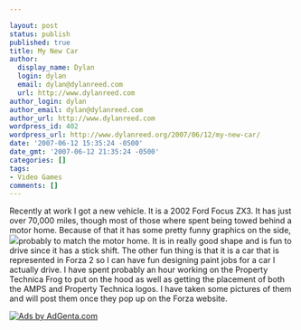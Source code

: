 ```yaml
---

layout: post
status: publish
published: true
title: My New Car
author:
  display_name: Dylan
  login: dylan
  email: dylan@dylanreed.com
  url: http://www.dylanreed.com
author_login: dylan
author_email: dylan@dylanreed.com
author_url: http://www.dylanreed.com
wordpress_id: 402
wordpress_url: http://www.dylanreed.org/2007/06/12/my-new-car/
date: '2007-06-12 15:35:24 -0500'
date_gmt: '2007-06-12 21:35:24 -0500'
categories: []
tags:
- Video Games
comments: []
---
```


Recently at work I got a new vehicle. It is a 2002 Ford Focus ZX3. It has just over 70,000 miles, though most of those where spent being towed behind a motor home. Because of that it has some pretty funny graphics on the side, ![][1]probably to match the motor home. It is in really good shape and is fun to drive since it has a stick shift. The other fun thing is that it is a car that is represented in Forza 2 so I can have fun designing paint jobs for a car I actually drive. I have spent probably an hour working on the Property Technica Frog to put on the hood as well as getting the placement of both the AMPS and Property Technica logos. I have taken some pictures of them and will post them once they pop up on the Forza website. 

   [1]: http://farm2.static.flickr.com/1244/544197567_440f19c666.jpg?v=0

[![Ads by AdGenta.com][2]][3]

   [2]: http://ads.adgenta.com/ads/ads.dll/view?client=dylan&GUID=06%2F12%2F07+17%3A07%3A39&width=364&height=70&bgColor=ffffff&FOOTER_COLOR=ffffff&FOOTER_GRADIENT=0&TF_C=0000ff&DF_C=000000&DMF_C=0000ff&FF_C=000000&keywords=Xbox
   [3]: http://ads.adgenta.com/ads/ads.dll/click?client=dylan&GUID=06%2F12%2F07+17%3A07%3A39


